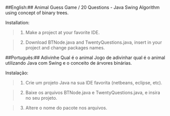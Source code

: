 ##English:##
Animal Guess Game / 20 Questions - Java Swing Algorithm using concept of binary trees.

Installation:

>1. Make a project at your favorite IDE.

>2. Download BTNode.java and TwentyQuestions.java, insert in your project and change packages names.


##Português:##
Adivinhe Qual é o animal
Jogo de adivinhar qual é o animal utilizando Java com Swing e o conceito de árvores binárias.

Instalação:
>1. Crie um projeto Java na sua IDE favorita (netbeans, eclipse, etc).

>2. Baixe os arquivos BTNode.java e TwentyQuestions.java, e insira no seu projeto.

>3. Altere o nome do pacote nos arquivos.
